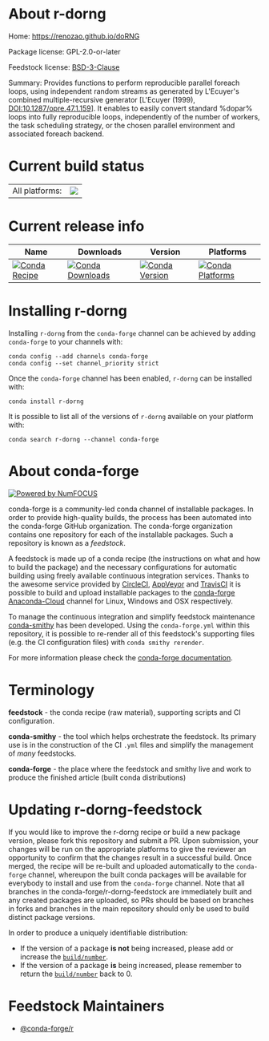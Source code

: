 About r-dorng
=============

Home: https://renozao.github.io/doRNG

Package license: GPL-2.0-or-later

Feedstock license: [BSD-3-Clause](https://github.com/conda-forge/r-dorng-feedstock/blob/master/LICENSE.txt)

Summary: Provides functions to perform reproducible parallel foreach loops, using independent random streams as generated by L'Ecuyer's combined multiple-recursive generator [L'Ecuyer (1999), <DOI:10.1287/opre.47.1.159>]. It enables to easily convert standard %dopar% loops into fully reproducible loops, independently of the number of workers, the task scheduling strategy, or the chosen parallel environment and associated foreach backend.

Current build status
====================


<table><tr><td>All platforms:</td>
    <td>
      <a href="https://dev.azure.com/conda-forge/feedstock-builds/_build/latest?definitionId=1088&branchName=master">
        <img src="https://dev.azure.com/conda-forge/feedstock-builds/_apis/build/status/r-dorng-feedstock?branchName=master">
      </a>
    </td>
  </tr>
</table>

Current release info
====================

| Name | Downloads | Version | Platforms |
| --- | --- | --- | --- |
| [![Conda Recipe](https://img.shields.io/badge/recipe-r--dorng-green.svg)](https://anaconda.org/conda-forge/r-dorng) | [![Conda Downloads](https://img.shields.io/conda/dn/conda-forge/r-dorng.svg)](https://anaconda.org/conda-forge/r-dorng) | [![Conda Version](https://img.shields.io/conda/vn/conda-forge/r-dorng.svg)](https://anaconda.org/conda-forge/r-dorng) | [![Conda Platforms](https://img.shields.io/conda/pn/conda-forge/r-dorng.svg)](https://anaconda.org/conda-forge/r-dorng) |

Installing r-dorng
==================

Installing `r-dorng` from the `conda-forge` channel can be achieved by adding `conda-forge` to your channels with:

```
conda config --add channels conda-forge
conda config --set channel_priority strict
```

Once the `conda-forge` channel has been enabled, `r-dorng` can be installed with:

```
conda install r-dorng
```

It is possible to list all of the versions of `r-dorng` available on your platform with:

```
conda search r-dorng --channel conda-forge
```


About conda-forge
=================

[![Powered by NumFOCUS](https://img.shields.io/badge/powered%20by-NumFOCUS-orange.svg?style=flat&colorA=E1523D&colorB=007D8A)](http://numfocus.org)

conda-forge is a community-led conda channel of installable packages.
In order to provide high-quality builds, the process has been automated into the
conda-forge GitHub organization. The conda-forge organization contains one repository
for each of the installable packages. Such a repository is known as a *feedstock*.

A feedstock is made up of a conda recipe (the instructions on what and how to build
the package) and the necessary configurations for automatic building using freely
available continuous integration services. Thanks to the awesome service provided by
[CircleCI](https://circleci.com/), [AppVeyor](https://www.appveyor.com/)
and [TravisCI](https://travis-ci.com/) it is possible to build and upload installable
packages to the [conda-forge](https://anaconda.org/conda-forge)
[Anaconda-Cloud](https://anaconda.org/) channel for Linux, Windows and OSX respectively.

To manage the continuous integration and simplify feedstock maintenance
[conda-smithy](https://github.com/conda-forge/conda-smithy) has been developed.
Using the ``conda-forge.yml`` within this repository, it is possible to re-render all of
this feedstock's supporting files (e.g. the CI configuration files) with ``conda smithy rerender``.

For more information please check the [conda-forge documentation](https://conda-forge.org/docs/).

Terminology
===========

**feedstock** - the conda recipe (raw material), supporting scripts and CI configuration.

**conda-smithy** - the tool which helps orchestrate the feedstock.
                   Its primary use is in the construction of the CI ``.yml`` files
                   and simplify the management of *many* feedstocks.

**conda-forge** - the place where the feedstock and smithy live and work to
                  produce the finished article (built conda distributions)


Updating r-dorng-feedstock
==========================

If you would like to improve the r-dorng recipe or build a new
package version, please fork this repository and submit a PR. Upon submission,
your changes will be run on the appropriate platforms to give the reviewer an
opportunity to confirm that the changes result in a successful build. Once
merged, the recipe will be re-built and uploaded automatically to the
`conda-forge` channel, whereupon the built conda packages will be available for
everybody to install and use from the `conda-forge` channel.
Note that all branches in the conda-forge/r-dorng-feedstock are
immediately built and any created packages are uploaded, so PRs should be based
on branches in forks and branches in the main repository should only be used to
build distinct package versions.

In order to produce a uniquely identifiable distribution:
 * If the version of a package **is not** being increased, please add or increase
   the [``build/number``](https://docs.conda.io/projects/conda-build/en/latest/resources/define-metadata.html#build-number-and-string).
 * If the version of a package **is** being increased, please remember to return
   the [``build/number``](https://docs.conda.io/projects/conda-build/en/latest/resources/define-metadata.html#build-number-and-string)
   back to 0.

Feedstock Maintainers
=====================

* [@conda-forge/r](https://github.com/conda-forge/r/)

